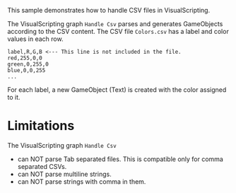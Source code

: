 This sample demonstrates how to handle CSV files in VisualScripting.

The VisualScripting graph `Handle Csv` parses and generates GameObjects according to the CSV content.
The CSV file `Colors.csv` has a label and color values in each row.

```
label,R,G,B <--- This line is not included in the file.
red,255,0,0
green,0,255,0
blue,0,0,255
...
```

For each label, a new GameObject (Text) is created with the color assigned to it.

# Limitations
The VisualScripting graph `Handle Csv`
- can NOT parse Tab separated files. This is compatible only for comma separated CSVs.
- can NOT parse multiline strings.
- can NOT parse strings with comma in them.